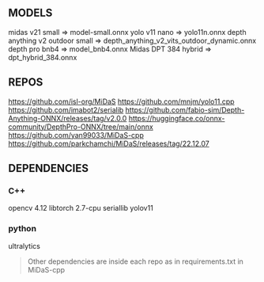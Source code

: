 ## MODELS

midas v21 small                 => model-small.onnx
yolo v11 nano                   => yolo11n.onnx
depth anything v2 outdoor small => depth_anything_v2_vits_outdoor_dynamic.onnx
depth pro bnb4                  => model_bnb4.onnx
Midas DPT 384 hybrid            => dpt_hybrid_384.onnx

## REPOS
https://github.com/isl-org/MiDaS
https://github.com/mnjm/yolo11.cpp
https://github.com/imabot2/serialib
https://github.com/fabio-sim/Depth-Anything-ONNX/releases/tag/v2.0.0
https://huggingface.co/onnx-community/DepthPro-ONNX/tree/main/onnx
https://github.com/yan99033/MiDaS-cpp
https://github.com/parkchamchi/MiDaS/releases/tag/22.12.07

## DEPENDENCIES
### C++
opencv 4.12
libtorch 2.7-cpu
seriallib
yolov11

### python
ultralytics
> Other dependencies are inside each repo as in requirements.txt in MiDaS-cpp

